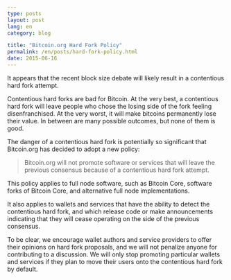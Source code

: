 ```yaml
---
type: posts
layout: post
lang: en
category: blog

title: "Bitcoin.org Hard Fork Policy"
permalink: /en/posts/hard-fork-policy.html
date: 2015-06-16
---
```

It appears that the recent block size debate will likely result in a
contentious hard fork attempt.

Contentious hard forks are bad for Bitcoin. At the very best, a
contentious hard fork will leave people who chose the losing side of the
fork feeling disenfranchised. At the very worst, it will make bitcoins
permanently lose their value. In between are many possible outcomes, but
none of them is good.

The danger of a contentious hard fork is potentially so significant
that Bitcoin.org has decided to adopt a new policy:

> Bitcoin.org will not promote software or services that will leave the
> previous consensus because of a contentious hard fork attempt.

This policy applies to full node software, such as Bitcoin Core,
software forks of Bitcoin Core, and alternative full node
implementations.

It also applies to wallets and services that have the ability to detect
the contentious hard fork, and which release code or make announcements
indicating that they will cease operating on the side of the previous
consensus.

To be clear, we encourage wallet authors and service providers to offer
their opinions on hard fork proposals, and we will not penalize anyone
for contributing to a discussion. We will only stop promoting particular
wallets and services if they plan to move their users onto the
contentious hard fork by default.
